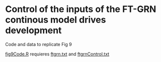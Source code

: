 # Control of the inputs of the FT-GRN continous model drives development
Code and data to replicate Fig 9

[fig9Code.R](InputControlODE/fig9Code.R) requieres [ftgrn.txt](BooleanModel/ftgrn.txt) and [ftgrnControl.txt](InputControlODE/ftgrnControl.txt)
